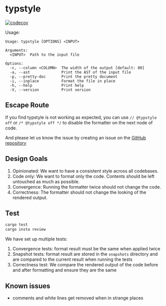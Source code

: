 # typstyle

[![codecov](https://codecov.io/gh/Enter-tainer/typstyle/graph/badge.svg?token=Y2SuYfwd7y)](https://codecov.io/gh/Enter-tainer/typstyle)

Usage: 
```
Usage: typstyle [OPTIONS] <INPUT>

Arguments:
  <INPUT>  Path to the input file

Options:
  -c, --column <COLUMN>  The width of the output [default: 80]
  -a, --ast              Print the AST of the input file
  -p, --pretty-doc       Print the pretty document
  -i, --inplace          Format the file in place
  -h, --help             Print help
  -V, --version          Print version
```

## Escape Route

If you find typstyle is not working as expected, you can use `// @typstyle off` or `/* @typstyle off */` to disable the formatter on the next node of code.

And please let us know the issue by creating an issue on the [GitHub repository](https://github.com/Enter-tainer/typstyle)

## Design Goals

1. Opinionated: We want to have a consistent style across all codebases.
2. Code only: We want to format only the code. Contents should be left untouched as much as possible.
3. Convergence: Running the formatter twice should not change the code.
4. Correctness: The formatter should not change the looking of the rendered output.

## Test

```sh
cargo test
cargo insta review
```

We have set up multiple tests:

1. Convergence tests: format result must be the same when applied twice
2. Snapshot tests: format result are stored in the `snapshots` directory and are compared to the current result when running the tests
3. Correctness test: We compare the rendered output of the code before and after formatting and ensure they are the same

## Known issues

- comments and white lines get removed when in strange places

